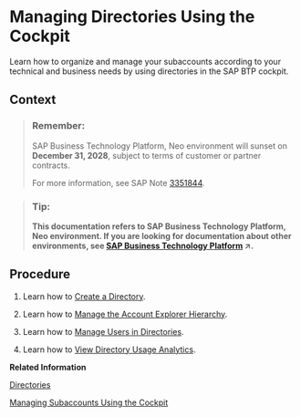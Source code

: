 <!-- loiof495ac1a62684affbff9f2629fe58bb0 -->

# Managing Directories Using the Cockpit

Learn how to organize and manage your subaccounts according to your technical and business needs by using directories in the SAP BTP cockpit.



## Context

> ### Remember:  
> SAP Business Technology Platform, Neo environment will sunset on **December 31, 2028**, subject to terms of customer or partner contracts.
> 
> For more information, see SAP Note [3351844](https://me.sap.com/notes/3351844).

> ### Tip:  
> **This documentation refers to SAP Business Technology Platform, Neo environment. If you are looking for documentation about other environments, see [SAP Business Technology Platform](https://help.sap.com/viewer/65de2977205c403bbc107264b8eccf4b/Cloud/en-US/6a2c1ab5a31b4ed9a2ce17a5329e1dd8.html "SAP Business Technology Platform (SAP BTP) is an integrated offering comprised of the following technology portfolios: application development; process automation; integration; data, analytics, and enterprise planning; artificial intelligence. The platform offers users the ability to turn data into business value, compose end-to-end business processes, connect entire IT landscapes, and personalize, build and extend SAP applications. This reduces the overall total cost of ownership maintaining SAP landscapes and third-party software across end-to-end business processes.") :arrow_upper_right:.**



## Procedure

1.  Learn how to [Create a Directory](create-a-directory-b8ef1c4.md).

2.  Learn how to [Manage the Account Explorer Hierarchy](manage-the-account-explorer-hierarchy-2e2a5b6.md).

3.  Learn how to [Manage Users in Directories](manage-users-in-directories-ff4d4a4.md).

4.  Learn how to [View Directory Usage Analytics](view-directory-usage-analytics-a287782.md).


**Related Information**  


[Directories](../10-concepts-neo/account-model-722a475.md#loioa92721fc75524ec09a7a7255997dbd94 "With directories, you can organize and manage your subaccounts according to your technical and business needs.")

[Managing Subaccounts Using the Cockpit](managing-subaccounts-using-the-cockpit-55d0b6d.md "Learn how to structure a global account according to your organization’s and project’s requirements with regard to members, authorizations, and entitlements by managing subaccounts.")

